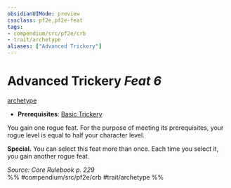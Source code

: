 ```yaml
---
obsidianUIMode: preview
cssclass: pf2e,pf2e-feat
tags:
- compendium/src/pf2e/crb
- trait/archetype
aliases: ["Advanced Trickery"]
---
```

# Advanced Trickery  *Feat 6*  
[archetype](archetype.md "Archetype Feat Trait")  

- **Prerequisites**: [Basic Trickery](basic-trickery.md)

You gain one rogue feat. For the purpose of meeting its prerequisites, your rogue level is equal to half your character level.

**Special.** You can select this feat more than once. Each time you select it, you gain another rogue feat.

*Source: Core Rulebook p. 229*  
%% #compendium/src/pf2e/crb #trait/archetype %%
